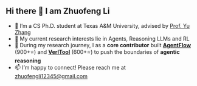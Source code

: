 ## Hi there 👋 I am Zhuofeng Li

<!--
**Zhuofeng-Li/Zhuofeng-Li** is a ✨ _special_ ✨ repository because its `README.md` (this file) appears on your GitHub profile.

Here are some ideas to get you started:

- 🔭 I’m currently working on ...
- 🌱 I’m currently learning ...
- 👯 I’m looking to collaborate on ...
- 🤔 I’m looking for help with ...
- 💬 Ask me about ...
- 📫 How to reach me: ...
- 😄 Pronouns: ...
- ⚡ Fun fact: ...
-->

- 🔭 I’m a CS Ph.D. student at Texas A&M University, advised by [Prof. Yu Zhang](https://yuzhimanhua.github.io/)
- 🌱 My current research interests lie in Agents, Reasoning LLMs and RL
- 🚀 During my research journey, I as a **core contributor** built [**AgentFlow**](https://github.com/lupantech/AgentFlow) (900+⭐) and [**VerlTool**](https://github.com/TIGER-AI-Lab/verl-tool) (600+⭐) to push the boundaries of **agentic reasoning**
- 📫 I’m happy to connect! Please reach me at zhuofengli12345@gmail.com




